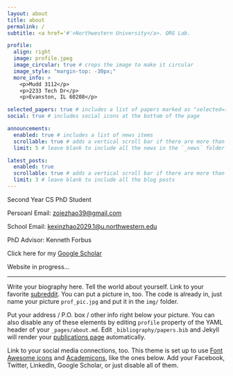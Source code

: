 ```yaml
---
layout: about
title: about
permalink: /
subtitle: <a href='#'>Northwestern University</a>. QRG Lab.

profile:
  align: right
  image: profile.jpeg
  image_circular: true # crops the image to make it circular
  image_style: "margin-top: -30px;"
  more_info: >
    <p>Mudd 3112</p>
    <p>2233 Tech Dr</p>
    <p>Evanston, IL 60208</p>

selected_papers: true # includes a list of papers marked as "selected={true}"
social: true # includes social icons at the bottom of the page

announcements:
  enabled: true # includes a list of news items
  scrollable: true # adds a vertical scroll bar if there are more than 3 news items
  limit: 5 # leave blank to include all the news in the `_news` folder

latest_posts:
  enabled: true
  scrollable: true # adds a vertical scroll bar if there are more than 3 new posts items
  limit: 3 # leave blank to include all the blog posts
---
```


Second Year CS PhD Student

Persoanl Email: zoiezhao39@gmail.com

School Email: kexinzhao2029.1@u.northwestern.edu

PhD Advisor: Kenneth Forbus

Click here for my [Google Scholar](https://scholar.google.com/citations?user=V8AJ-EMAAAAJ&hl=en)

Website in progress...



-------------------------------------------------------------------------------------------------------------




Write your biography here. Tell the world about yourself. Link to your favorite [subreddit](http://reddit.com). You can put a picture in, too. The code is already in, just name your picture `prof_pic.jpg` and put it in the `img/` folder.

Put your address / P.O. box / other info right below your picture. You can also disable any of these elements by editing `profile` property of the YAML header of your `_pages/about.md`. Edit `_bibliography/papers.bib` and Jekyll will render your [publications page](/al-folio/publications/) automatically.

Link to your social media connections, too. This theme is set up to use [Font Awesome icons](https://fontawesome.com/) and [Academicons](https://jpswalsh.github.io/academicons/), like the ones below. Add your Facebook, Twitter, LinkedIn, Google Scholar, or just disable all of them.
